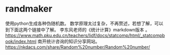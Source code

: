 # randmaker
使用python生成各种伪随机数。
数学原理太过复杂，不再赘述，若想了解，可以到下面这两个链接中了解。
李东风老师的《统计计算》markdown版本 。
https://www.math.pku.edu.cn/teachers/lidf/docs/statcomp/html/_statcompbook/index.html
南开统计咨询的知识分享网站。
https://nkdacs.com/share/Random%20number/Random%20number/
